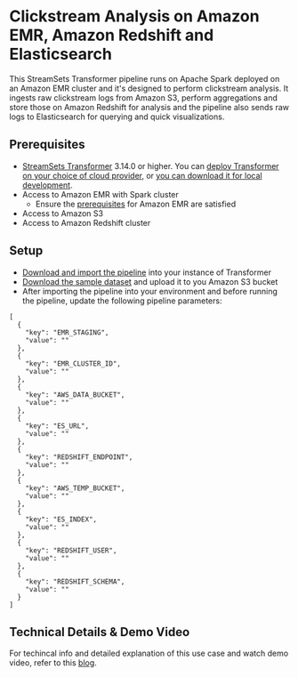 Clickstream Analysis on Amazon EMR, Amazon Redshift and Elasticsearch
=======================================================================

This StreamSets Transformer pipeline runs on Apache Spark deployed on an Amazon EMR cluster and it's designed to perform clickstream analysis. It ingests raw clickstream logs from Amazon S3, perform aggregations and store those on Amazon Redshift for analysis and the pipeline also sends raw logs to Elasticsearch for querying and quick visualizations. 

Prerequisites
---------------------

* [StreamSets Transformer](https://streamsets.com/products/dataops-platform/data-collector/) 3.14.0 or higher. You can [deploy Transformer on your choice of cloud provider](https://streamsets.com/products/dataops-platform/transformer-etl/download/), or [you can download it for local development](https://streamsets.com/products/dataops-platform/transformer-etl/download/).
* Access to Amazon EMR with Spark cluster 
    * Ensure the [prerequisites](https://streamsets.com/documentation/transformer/latest/help/transformer/Clusters/EMR.html#concept_yjs_gzt_vkb) for Amazon EMR are satisfied
* Access to Amazon S3
* Access to Amazon Redshift cluster

Setup
---------------------

* [Download and import the pipeline](ClickstreamLogsToESRedshiftEMRfe856fed-ca84-4689-88d1-432f6ae8e6cd.json) into your instance of Transformer
* [Download the sample dataset](Schematic_Log.csv) and upload it to you Amazon S3 bucket
* After importing the pipeline into your environment and before running the pipeline, update the following pipeline parameters:

```
[
  {
    "key": "EMR_STAGING",
    "value": ""
  },
  {
    "key": "EMR_CLUSTER_ID",
    "value": ""
  },
  {
    "key": "AWS_DATA_BUCKET",
    "value": ""
  },
  {
    "key": "ES_URL",
    "value": ""
  },
  {
    "key": "REDSHIFT_ENDPOINT",
    "value": ""
  },
  {
    "key": "AWS_TEMP_BUCKET",
    "value": ""
  },
  {
    "key": "ES_INDEX",
    "value": ""
  },
  {
    "key": "REDSHIFT_USER",
    "value": ""
  },
  {
    "key": "REDSHIFT_SCHEMA",
    "value": ""
  }
]

```

Technical Details & Demo Video
------------------------------

For techincal info and detailed explanation of this use case and watch demo video, refer to this [blog](https://bit.ly/EMRRedshiftES).
